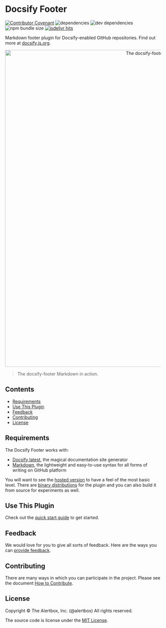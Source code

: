 # Docsify Footer

[![Contributor Covenant](https://img.shields.io/badge/Contributor%20Covenant-v1.4%20adopted-ff69b4.svg)](CODE_OF_CONDUCT.md)
![dependencies](https://img.shields.io/david/alertbox/docsify-footer)
![dev dependencies](https://img.shields.io/david/dev/alertbox/docsify-footer)
![npm bundle size](https://img.shields.io/bundlephobia/min/@alertbox/docsify-footer)
[![jsdelivr hits](https://data.jsdelivr.com/v1/package/npm/@alertbox/docsify-footer/badge)](https://www.jsdelivr.com/package/npm/@alertbox/docsify-footer)

Markdown footer plugin for Docsify-enabled GitHub repositories. Find out more at [docsify.js.org](https://docsify.js.org).

<p align="center">
  <img alt="The docsify-footer Markdown in action" src="https://user-images.githubusercontent.com/958227/84507891-23692800-acdf-11ea-9ea7-831e76a883a8.png" width="1024">
</p>

> The docsify-footer Markdown in action.

## Contents

- [Requirements](#requirements)
- [Use This Plugin](#use-this-plugin)
- [Feedback](#feedback)
- [Contributing](#contributing)
- [License](#license)

## Requirements

The Docsify Footer works with:

- [Docsify latest](https://docsify.js.org/#/cdn?id=latest-version), the magical documentation site generator
- [Markdown](https://guides.github.com/features/mastering-markdown/), the lightweight and easy-to-use syntax for all forms of writing on GitHub platform

You will want to see the [hosted version](https://alertbox.github.io/docsify-footer) to have a feel of the most basic level. There are [binary distributions](https://alertbox.github.io/docsify-footer/#/cdn) for the plugin and you can also build it from source for experiments as well.

## Use This Plugin

Check out the [quick start guide](https://alertbox.github.io/docsify-footer/#/quick-start) to get started.

## Feedback

We would love for you to give all sorts of feedback. Here are the ways you can [provide feedback](https://alertbox.github.io/#/?id=feedback).

## Contributing

There are many ways in which you can participate in the project. Please see the document [How to Contribute](CONTRIBUTING.md).

## License

Copyright &copy; The Alertbox, Inc. (@alertbox) All rights reserved.

The source code is license under the [MIT License](LICENSE).
